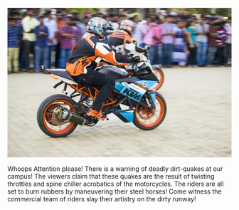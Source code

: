 ![Bike Stunt][curImg]

Whoops Attention please! There is a warning of deadly dirt-quakes at our campus! The viewers claim that these quakes are the result of twisting throttles and spine chiller acrobatics of the motorcycles. The riders are all set to burn rubbers by maneuvering their steel horses! Come witness the commercial team of riders slay their artistry on the dirty runway!

[curImg]: ./img/jpg/IMG_5584.jpg
